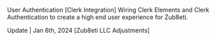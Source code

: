 User Authentication [Clerk Integration] 
Wiring Clerk Elements and Clerk Authentication to create a high end user experience for Zub8eti.

Update | Jan 6th, 2024 [Zub8eti LLC Adjustments]
